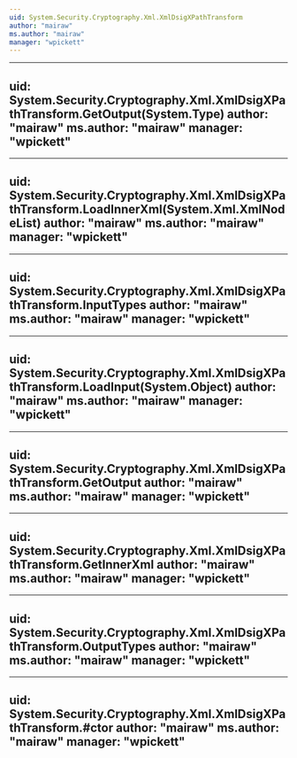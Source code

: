 ```yaml
---
uid: System.Security.Cryptography.Xml.XmlDsigXPathTransform
author: "mairaw"
ms.author: "mairaw"
manager: "wpickett"
---
```


---
uid: System.Security.Cryptography.Xml.XmlDsigXPathTransform.GetOutput(System.Type)
author: "mairaw"
ms.author: "mairaw"
manager: "wpickett"
---

---
uid: System.Security.Cryptography.Xml.XmlDsigXPathTransform.LoadInnerXml(System.Xml.XmlNodeList)
author: "mairaw"
ms.author: "mairaw"
manager: "wpickett"
---

---
uid: System.Security.Cryptography.Xml.XmlDsigXPathTransform.InputTypes
author: "mairaw"
ms.author: "mairaw"
manager: "wpickett"
---

---
uid: System.Security.Cryptography.Xml.XmlDsigXPathTransform.LoadInput(System.Object)
author: "mairaw"
ms.author: "mairaw"
manager: "wpickett"
---

---
uid: System.Security.Cryptography.Xml.XmlDsigXPathTransform.GetOutput
author: "mairaw"
ms.author: "mairaw"
manager: "wpickett"
---

---
uid: System.Security.Cryptography.Xml.XmlDsigXPathTransform.GetInnerXml
author: "mairaw"
ms.author: "mairaw"
manager: "wpickett"
---

---
uid: System.Security.Cryptography.Xml.XmlDsigXPathTransform.OutputTypes
author: "mairaw"
ms.author: "mairaw"
manager: "wpickett"
---

---
uid: System.Security.Cryptography.Xml.XmlDsigXPathTransform.#ctor
author: "mairaw"
ms.author: "mairaw"
manager: "wpickett"
---
